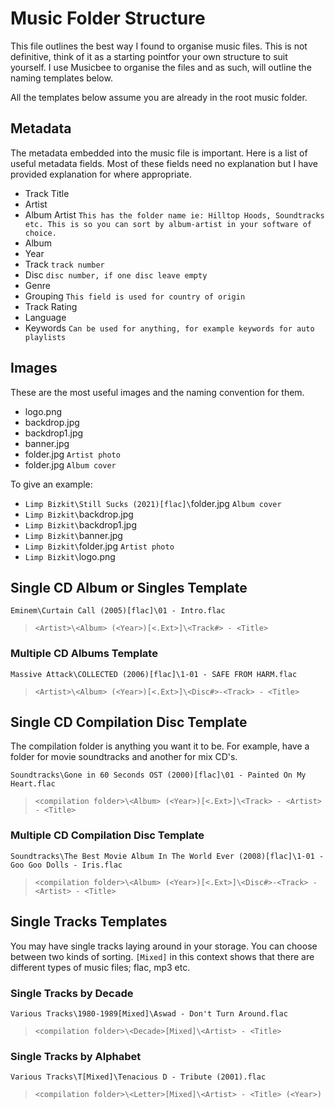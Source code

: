 # Music Folder Structure
This file outlines the best way I found to organise music files. This is not definitive, think of it as a starting pointfor your own structure to suit yourself. I use Musicbee to organise the files and as such, will outline the naming templates below.

All the templates below assume you are already in the root music folder.
## Metadata
The metadata embedded into the music file is important. Here is a list of useful metadata fields. Most of these fields need no explanation but I have provided explanation for where appropriate.
* Track Title
* Artist
* Album Artist `This has the folder name ie: Hilltop Hoods, Soundtracks etc. This is so you can sort by album-artist in your software of choice.`
* Album
* Year
* Track `track number`
* Disc `disc number, if one disc leave empty`
* Genre
* Grouping `This field is used for country of origin`
* Track Rating
* Language
* Keywords `Can be used for anything, for example keywords for auto playlists`
## Images
These are the most useful images and the naming convention for them.
* logo.png
* backdrop.jpg
* backdrop1.jpg
* banner.jpg
* folder.jpg `Artist photo`
* folder.jpg `Album cover`

To give an example:
* `Limp Bizkit\Still Sucks (2021)[flac]\`folder.jpg `Album cover`
* `Limp Bizkit\`backdrop.jpg
* `Limp Bizkit\`backdrop1.jpg
* `Limp Bizkit\`banner.jpg
* `Limp Bizkit\`folder.jpg `Artist photo`
* `Limp Bizkit\`logo.png
## Single CD Album or Singles Template
`Eminem\Curtain Call (2005)[flac]\01 - Intro.flac`
> `<Artist>\<Album> (<Year>)[<.Ext>]\<Track#> - <Title>`
### Multiple CD Albums Template
`Massive Attack\COLLECTED (2006)[flac]\1-01 - SAFE FROM HARM.flac`
> `<Artist>\<Album> (<Year>)[<.Ext>]\<Disc#>-<Track> - <Title>`
## Single CD Compilation Disc Template
The compilation folder is anything you want it to be. For example, have a folder for movie soundtracks and another for mix CD's.

`Soundtracks\Gone in 60 Seconds OST (2000)[flac]\01 - Painted On My Heart.flac`
> `<compilation folder>\<Album> (<Year>)[<.Ext>]\<Track> - <Artist> - <Title>`
### Multiple CD Compilation Disc Template
`Soundtracks\The Best Movie Album In The World Ever (2008)[flac]\1-01 - Goo Goo Dolls - Iris.flac`
> `<compilation folder>\<Album> (<Year>)[<.Ext>]\<Disc#>-<Track> - <Artist> - <Title>`
## Single Tracks Templates
You may have single tracks laying around in your storage. You can choose between two kinds of sorting. `[Mixed]` in this context shows that there are different types of music files; flac, mp3 etc.
### Single Tracks by Decade
`Various Tracks\1980-1989[Mixed]\Aswad - Don't Turn Around.flac`
> `<compilation folder>\<Decade>[Mixed]\<Artist> - <Title>`
### Single Tracks by Alphabet
`Various Tracks\T[Mixed]\Tenacious D - Tribute (2001).flac`
> `<compilation folder>\<Letter>[Mixed]\<Artist> - <Title> (<Year>)`
